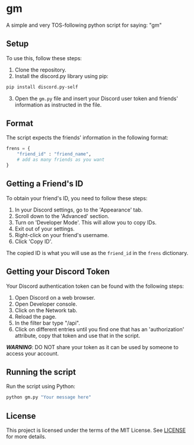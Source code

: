 # gm

A simple and very TOS-following python script for saying: "gm"

## Setup

To use this, follow these steps:

1. Clone the repository.
2. Install the discord.py library using pip:

```bash
pip install discord.py-self
```
3. Open the `gm.py` file and insert your Discord user token and friends' information as instructed in the file.

## Format

The script expects the friends' information in the following format:

```python
frens = {
    "friend_id" : "friend_name",
    # add as many friends as you want
}
```

## Getting a Friend's ID

To obtain your friend's ID, you need to follow these steps:

1. In your Discord settings, go to the 'Appearance' tab.
2. Scroll down to the 'Advanced' section.
3. Turn on 'Developer Mode'. This will allow you to copy IDs.
4. Exit out of your settings.
5. Right-click on your friend's username.
6. Click 'Copy ID'.

The copied ID is what you will use as the `friend_id` in the `frens` dictionary.

## Getting your Discord Token

Your Discord authentication token can be found with the following steps:

1. Open Discord on a web browser.
2. Open Developer console.
3. Click on the Network tab.
4. Reload the page.
5. In the filter bar type "/api".
6. Click on different entries until you find one that has an 'authorization' attribute, copy that token and use that in the script.

***WARNING***: DO NOT share your token as it can be used by someone to access your account.

## Running the script

Run the script using Python:

```bash
python gm.py "Your message here"
```

## License

This project is licensed under the terms of the MIT License. See [LICENSE](LICENSE) for more details.
